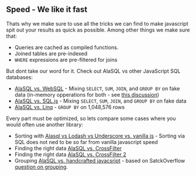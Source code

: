## Speed - We like it fast 
Thats why we make sure to use all the tricks we can find to make javascript spit out your results as quick as possible. Among other things we make sure that: 

* Queries are cached as compiled functions. 
* Joined tables are pre-indexed
* ```WHERE``` expressions are pre-filtered for joins

But dont take our word for it. Check out AlaSQL vs other JavaScript SQL databases: 

* [AlaSQL vs. WebSQL](http://jsperf.com/alasql-js-vs-websql/7) - Mixing `SELECT`, `SUM`, `JOIN`, and `GROUP BY` on fake data (in-memory opperations for both - see [this discussion](https://github.com/agershun/alasql/issues/47))
* [AlaSQL vs. SQL.js](http://jsperf.com/sql-js-vs-alasql-js/9) - Mixing `SELECT`, `SUM`, `JOIN`, and `GROUP BY` on fake data
* [AlaSQL vs. Linq](http://jsperf.com/alasql-vs-linq-on-groupby) - `GROUP BY` on 1,048,576 rows

Every part must be optimized, so lets compare some cases where you would often use another library:

* Sorting with [Alasql vs Lodash vs Underscore vs. vanilla js](http://jsperf.com/alasql-vs-lodash-sort/6) - Sorting via SQL does not ned to be so far from vanilla javascript speed
* Finding the right data [AlaSQL vs. CrossFilter](http://jsperf.com/alasql-vs-crossfilter)
* Finding the right data [AlaSQL vs. CrossFilter 2](http://jsperf.com/alasql-vs-crossfilter-athletic-data)
* Grouping [AlaSQL vs. handcrafted javacsript](http://jsperf.com/javascript-array-grouping/10) - based on SatckOverflow [question on grouping](http://stackoverflow.com/questions/6781722/fast-grouping-of-a-javascript-array).


